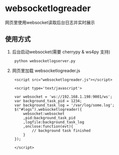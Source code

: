 websocketlogreader
==================

网页里使用websocket读取后台日志并实时展示

## 使用方式

1. 后台启动websocket(需要 cherrypy & ws4py 支持)

        python websocketlogserver.py

1. 网页里加载 websocketlogreader.js

        <script src="websocketlogreader.js"></script>

        <script type='text/javascript'>

        var websocket = 'ws://192.168.1.198:9001/ws';
        var background_task_pid = 1234;
        var background_task_log = '/var/log/some.log';
        $("#logs").websocketlogreader({
            websocket:websocket
            ,pid:background_task_pid
            ,logfile:background_task_log
            ,onclose:function(evt){
                // background task finished
            }
        });

        </script>
